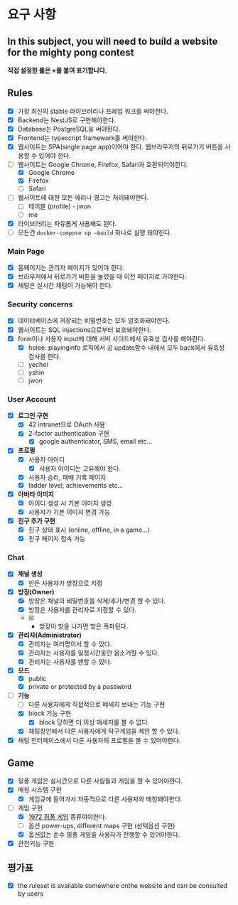 # 요구 사항

## In this subject, you will need to build a website for the mighty pong contest

**직접 설정한 룰은 +를 붙여 표기합니다.**

## Rules

- [x] 가장 최신의 stable 라이브러리나 프레임 워크를 써야한다.
- [x] Backend는 NestJS로 구현해야한다.
- [x] Database는 PostgreSQL을 써야한다.
- [x] Frontend는 typescript framework를 써야한다.
- [x] 웹사이트는 SPA(single page app)이어야 한다. 웹브라우저의 뒤로가기 버튼을 사용할 수 있어야 한다.
- [ ] 웹사이트는 Google Chrome, Firefox, Safari과 호환되어야한다.
  - [x] Google Chrome
  - [x] Firefox
  - [ ] Safari
- [ ] 웹사이트에 대한 모든 에러나 경고는 처리돼야한다.
  - [ ] 테이블 (profile) - jwon
  - [ ] me
- [x] 라이브러리는 자유롭게 사용해도 된다.
- [ ] 모든건 `docker-compose up –build` 하나로 실행 돼야한다.

### Main Page

- [x] 홈페이지는 관리자 페이지가 있어야 한다.
- [x] 브라우저에서 뒤로가기 버튼을 눌렀을 때 이전 페이지로 가야한다.
- [x] 채팅은 실시간 채팅이 가능해야 한다.

### Security concerns

- [x] 데이터베이스에 저장되는 비밀번호는 모두 암호화돼야한다.
- [x] 웹사이트는 SQL injections으로부터 보호돼야한다.
- [x] form이나 사용자 input에 대해 서버 사이드에서 유효성 검사를 해야한다.
  - [x] holee: playinginfo 로직에서 공 update함수 내에서 모두 back에서 유효성 검사를 한다.
  - [ ] yechoi
  - [ ] yshin
  - [ ] jwon

### User Account

- [x] **로그인 구현**
  - [x] 42 intranet으로 OAuth 사용
  - [x] 2-factor authentication 구현
    - [x] google authenticator, SMS, email etc...
- [x] **프로필**
  - [x] 사용자 아이디
    - [x] 사용자 아이디는 고유해야 한다.
  - [x] 사용자 승리, 패배 기록 페이지
  - [x] ladder level, achievements etc...
- [x] **아바타 이미지**
  - [x] 아이디 생성 시 기본 이미지 생성
  - [x] 사용자가 기본 이미지 변경 가능
- [x] **친구 추가 구현**
  - [x] 친구 상태 표시 (online, offline, in a game...)
  - [x] 친구 페이지 접속 가능

### Chat

- [x] **채널 생성**
  - [x] 만든 사용자가 방장으로 지정
- [x] **방장(Owner)**
  - [x] 방장은 채널의 비밀번호를 삭제/추가/변경 할 수 있다.
  - [x] 방장은 사용자를 관리자로 지정할 수 있다.
  - [x] - 방장이 방을 나가면 방은 폭파된다.
- [x] **관리자(Administrator)**
  - [x] 관리자는 여러명이서 할 수 있다.
  - [x] 관리자는 사용자를 일정시간동안 음소거할 수 있다.
  - [x] 관리자는 사용자를 밴할 수 있다.
- [x] **모드**
  - [x] public
  - [x] private or protected by a password
- [ ] **기능**
  - [ ] 다른 사용자에게 직접적으로 메세지 보내는 기능 구현
  - [x] block 기능 구현
    - [x] block 당하면 더 이상 메세지를 볼 수 없다.
  - [x] 채팅창안에서 다른 사용자에게 탁구게임을 제안 할 수 있다.
- [x] 채팅 인터페이스에서 다른 사용자의 프로필을 볼 수 있어야한다.

## Game

- [x] 핑퐁 게임은 실시간으로 다른 사람들과 게임을 할 수 있어야한다.
- [x] 매칭 시스템 구현
  - [x] 게임큐에 들어가서 자동적으로 다른 사용자와 매칭돼야한다.
- [ ] 게임 구현
  - [x] [1972 핑퐁 게임](https://www.youtube.com/watch?v=fhd7FfGCdCo) 종류여야한다.
  - [ ] 옵션 power-ups, different maps 구현 (선택옵션 구현)
  - [x] 옵션없는 순수 핑퐁 게임을 사용자가 진행할 수 있어야한다.
- [x] 관전기능 구현

## 평가표

- [x] the ruleset is available somewhere onthe website and can be consulted by users

